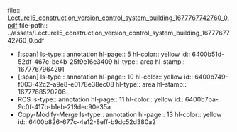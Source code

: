file:: [Lecture15_construction_version_control_system_building_1677767742760_0.pdf](../assets/Lecture15_construction_version_control_system_building_1677767742760_0.pdf)
file-path:: ../assets/Lecture15_construction_version_control_system_building_1677767742760_0.pdf

- [:span]
  ls-type:: annotation
  hl-page:: 5
  hl-color:: yellow
  id:: 6400b51d-52df-467e-be4b-25f9e16e3409
  hl-type:: area
  hl-stamp:: 1677767964291
- [:span]
  ls-type:: annotation
  hl-page:: 10
  hl-color:: yellow
  id:: 6400b749-f003-42c2-a9e8-e0178e38ec08
  hl-type:: area
  hl-stamp:: 1677768520206
- RCS
  ls-type:: annotation
  hl-page:: 11
  hl-color:: yellow
  id:: 6400b7ba-9c0f-417b-b1eb-219dec90e35a
- Copy-Modify-Merge
  ls-type:: annotation
  hl-page:: 13
  hl-color:: yellow
  id:: 6400b826-677c-4e12-8eff-b9dc52d380a2